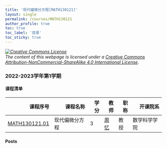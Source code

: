 ```yaml
---
title: '现代偏微分方程[MATH130121]'
layout: single
permalink: /courses/MATH130121
author_profile: true
toc: true
toc_label: '目录'
toc_sticky: true
---
```



<div class='notice--warning'>
	<p><i><a rel='license' href='http://creativecommons.org/licenses/by-nc-sa/4.0/'><img alt='Creative Commons License' style='border-width:0' src='https://i.creativecommons.org/l/by-nc-sa/4.0/88x31.png' /></a><br /> The content of this webpage is licensed under a <a rel='license' href='http://creativecommons.org/licenses/by-nc-sa/4.0/'>Creative Commons Attribution-NonCommercial-ShareAlike 4.0 International License</a>.</i></p>
</div>

### 2022-2023学年第1学期


#### 课程清单

<div style='text-align: center;' id='MATH130121_2223F'> <table id='MATH130121_2223F_table'>
  <thead>
    <tr style="text-align: right;">
      <th>课程序号</th>
      <th>课程名称</th>
      <th>学分</th>
      <th>教师</th>
      <th>职称</th>
      <th>开课院系</th>
    </tr>
  </thead>
  <tbody>
    <tr>
      <td><a href='https://fdu-math.github.io/courses/class-id/MATH130121-01'>MATH130121.01</a></td>
      <td>现代偏微分方程</td>
      <td>3</td>
      <td><a href='https://fdu-math.github.io/teachers/周忆'>周忆</a></td>
      <td>教授</td>
      <td>数学科学学院</td>
    </tr>
  </tbody>
</table></div>

#### Posts
